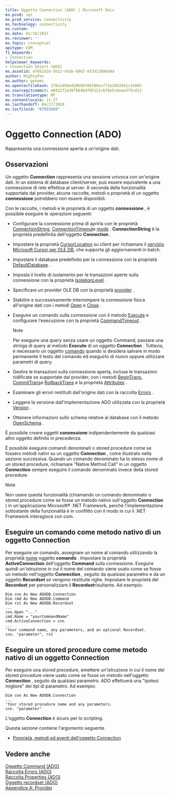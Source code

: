 ```yaml
---
title: Oggetto Connection (ADO) | Microsoft Docs
ms.prod: sql
ms.prod_service: connectivity
ms.technology: connectivity
ms.custom: ''
ms.date: 01/19/2017
ms.reviewer: ''
ms.topic: conceptual
apitype: COM
f1_keywords:
- Connection
helpviewer_keywords:
- Connection object [ADO]
ms.assetid: ef6b1824-5b12-43db-89d7-8f3d13896d4d
author: MightyPen
ms.author: genemi
ms.openlocfilehash: 278e2d90ed20b99706f00acf72e2892941c42865
ms.sourcegitcommit: e042272a38fb646df05152c676e5cbeae3f9cd13
ms.translationtype: MT
ms.contentlocale: it-IT
ms.lasthandoff: 04/27/2020
ms.locfileid: "67933569"
---
```

# <a name="connection-object-ado"></a>Oggetto Connection (ADO)
Rappresenta una connessione aperta a un'origine dati.  
  
## <a name="remarks"></a>Osservazioni  
 Un oggetto **Connection** rappresenta una sessione univoca con un'origine dati. In un sistema di database client/server, può essere equivalente a una connessione di rete effettiva al server. A seconda della funzionalità supportata dal provider, alcune raccolte, metodi o proprietà di un oggetto **connessione** potrebbero non essere disponibili.  
  
 Con le raccolte, i metodi e le proprietà di un oggetto **connessione** , è possibile eseguire le operazioni seguenti:  
  
-   Configurare la connessione prima di aprirla con le proprietà [ConnectionString](../../../ado/reference/ado-api/connectionstring-property-ado.md), [ConnectionTimeout](../../../ado/reference/ado-api/connectiontimeout-property-ado.md)e [mode](../../../ado/reference/ado-api/mode-property-ado.md) . **ConnectionString** è la proprietà predefinita dell'oggetto **Connection** .  
  
-   Impostare la proprietà [CursorLocation](../../../ado/reference/ado-api/cursorlocation-property-ado.md) su client per richiamare il [servizio Microsoft Cursor per OLE DB](../../../ado/guide/appendixes/microsoft-cursor-service-for-ole-db-ado-service-component.md), che supporta gli aggiornamenti in batch.  
  
-   Impostare il database predefinito per la connessione con la proprietà [DefaultDatabase](../../../ado/reference/ado-api/defaultdatabase-property.md) .  
  
-   Imposta il livello di isolamento per le transazioni aperte sulla connessione con la proprietà [IsolationLevel](../../../ado/reference/ado-api/isolationlevel-property.md) .  
  
-   Specificare un provider OLE DB con la proprietà [provider](../../../ado/reference/ado-api/provider-property-ado.md) .  
  
-   Stabilire e successivamente interrompere la connessione fisica all'origine dati con i metodi [Open](../../../ado/reference/ado-api/open-method-ado-connection.md) e [Close](../../../ado/reference/ado-api/close-method-ado.md) .  
  
-   Eseguire un comando sulla connessione con il metodo [Execute](../../../ado/reference/ado-api/execute-method-ado-connection.md) e configurare l'esecuzione con la proprietà [CommandTimeout](../../../ado/reference/ado-api/commandtimeout-property-ado.md) .  
  
    > [!NOTE]
    >  Per eseguire una query senza usare un oggetto Command, passare una stringa di query al metodo **Execute** di un oggetto **Connection** . Tuttavia, è necessario un oggetto [comando](../../../ado/reference/ado-api/command-object-ado.md) quando si desidera salvare in modo permanente il testo del comando ed eseguirlo di nuovo oppure utilizzare parametri di query.  
  
-   Gestire le transazioni sulla connessione aperta, incluse le transazioni nidificate se supportate dal provider, con i metodi [BeginTrans](../../../ado/reference/ado-api/begintrans-committrans-and-rollbacktrans-methods-ado.md), [CommitTrans](../../../ado/reference/ado-api/begintrans-committrans-and-rollbacktrans-methods-ado.md)e [RollbackTrans](../../../ado/reference/ado-api/begintrans-committrans-and-rollbacktrans-methods-ado.md) e la proprietà [Attributes](../../../ado/reference/ado-api/attributes-property-ado.md) .  
  
-   Esaminare gli errori restituiti dall'origine dati con la raccolta [Errors](../../../ado/reference/ado-api/errors-collection-ado.md) .  
  
-   Leggere la versione dall'implementazione ADO utilizzata con la proprietà [Version](../../../ado/reference/ado-api/version-property-ado.md) .  
  
-   Ottenere informazioni sullo schema relative al database con il metodo [OpenSchema](../../../ado/reference/ado-api/openschema-method.md) .  
  
 È possibile creare oggetti **connessione** indipendentemente da qualsiasi altro oggetto definito in precedenza.  
  
 È possibile eseguire comandi denominati o stored procedure come se fossero metodi nativi su un oggetto **Connection** , come illustrato nella sezione successiva. Quando un comando denominato ha lo stesso nome di un stored procedure, richiamare "Native Method Call" in un oggetto **Connection** sempre eseguire il comando denominato invece della stored procedure.  
  
> [!NOTE]
>  Non usare questa funzionalità (chiamando un comando denominato o stored procedure come se fosse un metodo nativo sull'oggetto **Connection** ) in un'applicazione Microsoft® .NET Framework, perché l'implementazione sottostante della funzionalità è in conflitto con il modo in cui il .NET Framework interagisce con com.  
  
## <a name="execute-a-command-as-a-native-method-of-a-connection-object"></a>Eseguire un comando come metodo nativo di un oggetto Connection  
 Per eseguire un comando, assegnare un nome al comando utilizzando la proprietà [nome](../../../ado/reference/ado-api/name-property-ado.md) oggetto **comando** . Impostare la proprietà **ActiveConnection** dell'oggetto **Command** sulla connessione. Eseguire quindi un'istruzione in cui il nome del comando viene usato come se fosse un metodo nell'oggetto **Connection** , seguito da qualsiasi parametro e da un oggetto **Recordset** se vengono restituite righe. Impostare le proprietà del **Recordset** per personalizzare il **Recordset**risultante. Ad esempio:  
  
```  
Dim cnn As New ADODB.Connection  
Dim cmd As New ADODB.Command  
Dim rst As New ADODB.Recordset  
...  
cnn.Open "..."  
cmd.Name = "yourCommandName"  
cmd.ActiveConnection = cnn  
...  
'Your command name, any parameters, and an optional Recordset.  
cnn. "parameter", rst  
```  
  
## <a name="execute-a-stored-procedure-as-a-native-method-of-a-connection-object"></a>Eseguire un stored procedure come metodo nativo di un oggetto Connection  
 Per eseguire una stored procedure, emettere un'istruzione in cui il nome del stored procedure viene usato come se fosse un metodo nell'oggetto **Connection** , seguito da qualsiasi parametro. ADO effettuerà una "ipotesi migliore" dei tipi di parametro. Ad esempio:  
  
```  
Dim cnn As New ADODB.Connection  
...  
'Your stored procedure name and any parameters.  
cnn. "parameter"  
```  
  
 L'oggetto **Connection** è sicuro per lo scripting.  
  
 Questa sezione contiene l'argomento seguente.  
  
-   [Proprietà, metodi ed eventi dell'oggetto Connection](../../../ado/reference/ado-api/connection-object-properties-methods-and-events.md)  
  
## <a name="see-also"></a>Vedere anche  
 [Oggetto Command (ADO)](../../../ado/reference/ado-api/command-object-ado.md)   
 [Raccolta Errors (ADO)](../../../ado/reference/ado-api/errors-collection-ado.md)   
 [Raccolta Properties (ADO)](../../../ado/reference/ado-api/properties-collection-ado.md)   
 [Oggetto recordset (ADO)](../../../ado/reference/ado-api/recordset-object-ado.md)   
 [Appendice A: Provider](../../../ado/guide/appendixes/appendix-a-providers.md)

